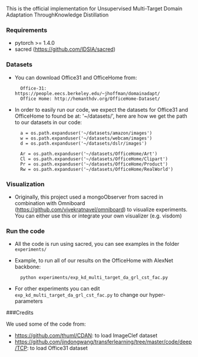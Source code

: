 This is the official implementation for Unsupervised Multi-Target Domain Adaptation ThroughKnowledge Distillation

### Requirements

- pytorch >= 1.4.0
- sacred (https://github.com/IDSIA/sacred)

### Datasets

- You can download Office31 and OfficeHome from:
    
        Office-31: https://people.eecs.berkeley.edu/~jhoffman/domainadapt/
        Office Home: http://hemanthdv.org/OfficeHome-Dataset/
    
- In order to easily run our code, we expect the datasets for Office31 and OfficeHome to found be at: '~/datasets/', here are how we get the path to our datasets in our code:
        
        a = os.path.expanduser('~/datasets/amazon/images')
        w = os.path.expanduser('~/datasets/webcam/images')
        d = os.path.expanduser('~/datasets/dslr/images')

        Ar = os.path.expanduser('~/datasets/OfficeHome/Art')
        Cl = os.path.expanduser('~/datasets/OfficeHome/Clipart')
        Pr = os.path.expanduser('~/datasets/OfficeHome/Product')
        Rw = os.path.expanduser('~/datasets/OfficeHome/RealWorld')

### Visualization

- Originally, this project used a mongoObserver from sacred in combination with Omniboard (https://github.com/vivekratnavel/omniboard) to visualize experiments. You can either use this or integrate your own visualizer (e.g. visdom)

### Run the code

- All the code is run using sacred, you can see examples in the folder `experiments/`
- Example, to run all of our results on the OfficeHome with AlexNet backbone:
    
        python experiments/exp_kd_multi_target_da_grl_cst_fac.py
- For other experiments you can edit `exp_kd_multi_target_da_grl_cst_fac.py` to change our hyper-parameters

###Credits

We used some of the code from:
  - https://github.com/thuml/CDAN: to load ImageClef dataset
  - https://github.com/jindongwang/transferlearning/tree/master/code/deep/TCP: to load Office31 dataset
